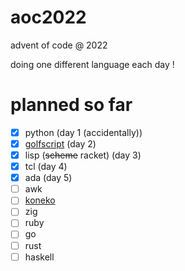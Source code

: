 # aoc2022
advent of code @ 2022

doing one different language each day !

# planned so far

- [x] python (day 1 (accidentally))
- [x] [golfscript](http://www.golfscript.com/golfscript/) (day 2)
- [x] lisp (~~scheme~~ racket) (day 3)
- [x] tcl (day 4)
- [x] ada (day 5)
- [ ] awk
- [ ] [koneko](https://github.com/obfusk/koneko)
- [ ] zig
- [ ] ruby
- [ ] go
- [ ] rust
- [ ] haskell
